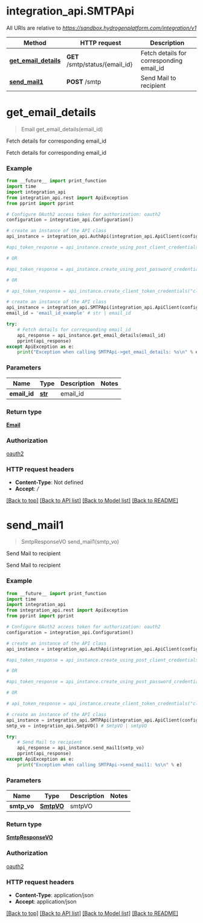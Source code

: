 # integration_api.SMTPApi

All URIs are relative to *https://sandbox.hydrogenplatform.com/integration/v1*

Method | HTTP request | Description
------------- | ------------- | -------------
[**get_email_details**](SMTPApi.md#get_email_details) | **GET** /smtp/status/{email_id} | Fetch details for corresponding email_id
[**send_mail1**](SMTPApi.md#send_mail1) | **POST** /smtp | Send Mail to recipient


# **get_email_details**
> Email get_email_details(email_id)

Fetch details for corresponding email_id

Fetch details for corresponding email_id

### Example
```python
from __future__ import print_function
import time
import integration_api
from integration_api.rest import ApiException
from pprint import pprint

# Configure OAuth2 access token for authorization: oauth2
configuration = integration_api.Configuration()

# create an instance of the API class
api_instance = integration_api.AuthApi(integration_api.ApiClient(configuration))

#api_token_response = api_instance.create_using_post_client_credentials("client_id", "password")

# OR

#api_token_response = api_instance.create_using_post_password_credentials("client_id","password", "username", "secret" )

# OR

# api_token_response = api_instance.create_client_token_credentials("client_id", "password", "client_token");

# create an instance of the API class
api_instance = integration_api.SMTPApi(integration_api.ApiClient(configuration))
email_id = 'email_id_example' # str | email_id

try:
    # Fetch details for corresponding email_id
    api_response = api_instance.get_email_details(email_id)
    pprint(api_response)
except ApiException as e:
    print("Exception when calling SMTPApi->get_email_details: %s\n" % e)
```

### Parameters

Name | Type | Description  | Notes
------------- | ------------- | ------------- | -------------
 **email_id** | [**str**](.md)| email_id | 

### Return type

[**Email**](Email.md)

### Authorization

[oauth2](../README.md#oauth2)

### HTTP request headers

 - **Content-Type**: Not defined
 - **Accept**: */*

[[Back to top]](#) [[Back to API list]](../README.md#documentation-for-api-endpoints) [[Back to Model list]](../README.md#documentation-for-models) [[Back to README]](../README.md)

# **send_mail1**
> SmtpResponseVO send_mail1(smtp_vo)

Send Mail to recipient

Send Mail to recipient

### Example
```python
from __future__ import print_function
import time
import integration_api
from integration_api.rest import ApiException
from pprint import pprint

# Configure OAuth2 access token for authorization: oauth2
configuration = integration_api.Configuration()

# create an instance of the API class
api_instance = integration_api.AuthApi(integration_api.ApiClient(configuration))

#api_token_response = api_instance.create_using_post_client_credentials("client_id", "password")

# OR

#api_token_response = api_instance.create_using_post_password_credentials("client_id","password", "username", "secret" )

# OR

# api_token_response = api_instance.create_client_token_credentials("client_id", "password", "client_token");

# create an instance of the API class
api_instance = integration_api.SMTPApi(integration_api.ApiClient(configuration))
smtp_vo = integration_api.SmtpVO() # SmtpVO | smtpVO

try:
    # Send Mail to recipient
    api_response = api_instance.send_mail1(smtp_vo)
    pprint(api_response)
except ApiException as e:
    print("Exception when calling SMTPApi->send_mail1: %s\n" % e)
```

### Parameters

Name | Type | Description  | Notes
------------- | ------------- | ------------- | -------------
 **smtp_vo** | [**SmtpVO**](SmtpVO.md)| smtpVO | 

### Return type

[**SmtpResponseVO**](SmtpResponseVO.md)

### Authorization

[oauth2](../README.md#oauth2)

### HTTP request headers

 - **Content-Type**: application/json
 - **Accept**: application/json

[[Back to top]](#) [[Back to API list]](../README.md#documentation-for-api-endpoints) [[Back to Model list]](../README.md#documentation-for-models) [[Back to README]](../README.md)

